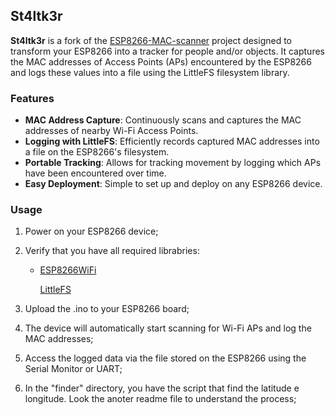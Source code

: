 ## St4ltk3r

**St4ltk3r** is a fork of the [ESP8266-MAC-scanner]( ESP8266-MAC-scanner) project designed to transform your ESP8266 into a tracker for people and/or objects. It captures the MAC addresses of Access Points (APs) encountered by the ESP8266 and logs these values into a file using the LittleFS filesystem library.

### Features

- **MAC Address Capture**: Continuously scans and captures the MAC addresses of nearby Wi-Fi Access Points.
- **Logging with LittleFS**: Efficiently records captured MAC addresses into a file on the ESP8266's filesystem.
- **Portable Tracking**: Allows for tracking movement by logging which APs have been encountered over time.
- **Easy Deployment**: Simple to set up and deploy on any ESP8266 device.



### Usage

1. Power on your ESP8266 device;

2. Verify that you have all required librabries:

   - [ESP8266WiFi](https://github.com/esp8266/Arduino)

     [LittleFS](https://github.com/esp8266/Arduino/tree/master/libraries/LittleFS)

3. Upload the .ino to  your ESP8266 board;

4. The device will automatically start scanning for Wi-Fi APs and log the MAC addresses;

5. Access the logged data via the file stored on the ESP8266 using the Serial Monitor or UART;

6. In the "finder" directory, you have the script that find the latitude e longitude. Look the anoter readme file to understand the process;